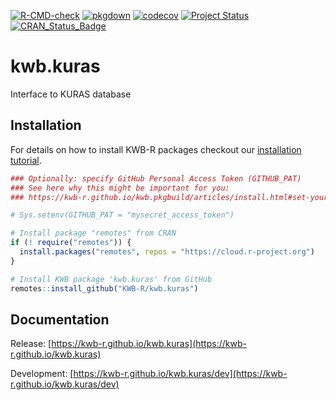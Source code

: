 [![R-CMD-check](https://github.com/KWB-R/kwb.kuras/workflows/R-CMD-check/badge.svg)](https://github.com/KWB-R/kwb.kuras/actions?query=workflow%3AR-CMD-check)
[![pkgdown](https://github.com/KWB-R/kwb.kuras/workflows/pkgdown/badge.svg)](https://github.com/KWB-R/kwb.kuras/actions?query=workflow%3Apkgdown)
[![codecov](https://codecov.io/github/KWB-R/kwb.kuras/branch/main/graphs/badge.svg)](https://codecov.io/github/KWB-R/kwb.kuras)
[![Project Status](https://img.shields.io/badge/lifecycle-experimental-orange.svg)](https://www.tidyverse.org/lifecycle/#experimental)
[![CRAN_Status_Badge](https://www.r-pkg.org/badges/version/kwb.kuras)]()

# kwb.kuras

Interface to KURAS database

## Installation

For details on how to install KWB-R packages checkout our [installation tutorial](https://kwb-r.github.io/kwb.pkgbuild/articles/install.html).

```r
### Optionally: specify GitHub Personal Access Token (GITHUB_PAT)
### See here why this might be important for you:
### https://kwb-r.github.io/kwb.pkgbuild/articles/install.html#set-your-github_pat

# Sys.setenv(GITHUB_PAT = "mysecret_access_token")

# Install package "remotes" from CRAN
if (! require("remotes")) {
  install.packages("remotes", repos = "https://cloud.r-project.org")
}

# Install KWB package 'kwb.kuras' from GitHub
remotes::install_github("KWB-R/kwb.kuras")
```

## Documentation

Release: [https://kwb-r.github.io/kwb.kuras](https://kwb-r.github.io/kwb.kuras)

Development: [https://kwb-r.github.io/kwb.kuras/dev](https://kwb-r.github.io/kwb.kuras/dev)
